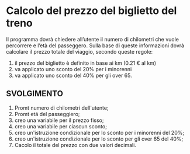 Calcolo del prezzo del biglietto del treno
===

Il programma dovrà chiedere all’utente il numero di chilometri che vuole percorrere e l’età del passeggero.
Sulla base di queste informazioni dovrà calcolare il prezzo totale del viaggio, secondo queste regole:
1. il prezzo del biglietto è definito in base ai km (0.21 € al km)
2. va applicato uno sconto del 20% per i minorenni
3. va applicato uno sconto del 40% per gli over 65.

## SVOLGIMENTO

1. Promt numero di chilometri dell'utente;
2. Promt etá del passeggiero;
3. creo una variabile per il prezzo fisso;
4. creo una variabile per ciascun sconto;
5. creo un'istruzione condizionale per lo sconto per i minorenni del 20%;
6. creo un'istruzione condizionale per lo sconto per gli over 65 del 40%;
7.  Cacolo il totale del prezzo con due valori decimali.